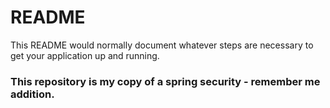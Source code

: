 # README #

This README would normally document whatever steps are necessary to get your application up and running.

### This repository is my copy of a spring security - remember me addition. ###

